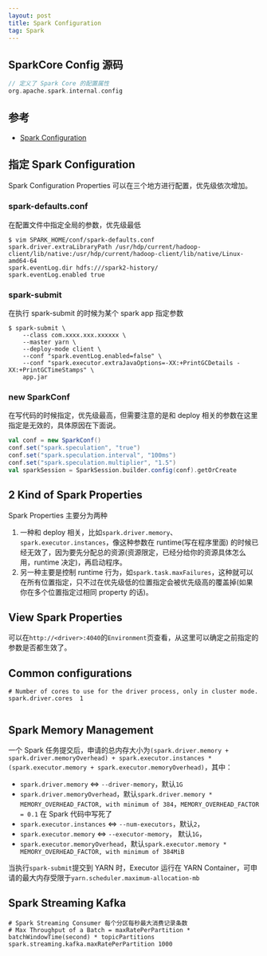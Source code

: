 ```yaml
---
layout: post
title: Spark Configuration
tag: Spark
---
```


## SparkCore Config 源码
```scala
// 定义了 Spark Core 的配置属性
org.apache.spark.internal.config
```

## 参考
* [Spark Configuration](https://spark.apache.org/docs/latest/configuration.html)

## 指定 Spark Configuration
Spark Configuration Properties 可以在三个地方进行配置，优先级依次增加。

### spark-defaults.conf
在配置文件中指定全局的参数，优先级最低

```shell
$ vim SPARK_HOME/conf/spark-defaults.conf
spark.driver.extraLibraryPath /usr/hdp/current/hadoop-client/lib/native:/usr/hdp/current/hadoop-client/lib/native/Linux-amd64-64
spark.eventLog.dir hdfs:///spark2-history/
spark.eventLog.enabled true
```

### spark-submit
在执行 spark-submit 的时候为某个 spark app 指定参数

```shell
$ spark-submit \
    --class com.xxxx.xxx.xxxxxx \
    --master yarn \
    --deploy-mode client \
    --conf "spark.eventLog.enabled=false" \
    --conf "spark.executor.extraJavaOptions=-XX:+PrintGCDetails -XX:+PrintGCTimeStamps" \
    app.jar
```

### new SparkConf
在写代码的时候指定，优先级最高，但需要注意的是和 deploy 相关的参数在这里指定是无效的，具体原因在下面说。

```scala
val conf = new SparkConf()
conf.set("spark.speculation", "true")
conf.set("spark.speculation.interval", "100ms")
conf.set("spark.speculation.multiplier", "1.5")
val sparkSession = SparkSession.builder.config(conf).getOrCreate
```

## 2 Kind of Spark Properties
Spark Properties 主要分为两种
1. 一种和 deploy 相关，比如`spark.driver.memory`、`spark.executor.instances`，像这种参数在 runtime(写在程序里面) 的时候已经无效了，因为要先分配总的资源(资源限定，已经分给你的资源具体怎么用，runtime 决定)，再启动程序。
2. 另一种主要是控制 runtime 行为，如`spark.task.maxFailures`，这种就可以在所有位置指定，只不过在优先级低的位置指定会被优先级高的覆盖掉(如果你在多个位置指定过相同 property 的话)。

## View Spark Properties
可以在`http://<driver>:4040`的`Environment`页查看，从这里可以确定之前指定的参数是否都生效了。

## Common configurations
```shell
# Number of cores to use for the driver process, only in cluster mode.
spark.driver.cores	1	
	
```

## Spark Memory Management
一个 Spark 任务提交后，申请的总内存大小为`(spark.driver.memory + spark.driver.memoryOverhead) + spark.executor.instances * (spark.executor.memory + spark.executor.memoryOverhead)`，其中：
* `spark.driver.memory` <=> `--driver-memory`，默认`1G`
* `spark.driver.memoryOverhead`，默认`spark.driver.memory * MEMORY_OVERHEAD_FACTOR, with minimum of 384`，`MEMORY_OVERHEAD_FACTOR = 0.1` 在 Spark 代码中写死了
* `spark.executor.instances` <=> `--num-executors`，默认`2`，
* `spark.executor.memory` <=> `--executor-memory`， 默认`1G`，
* `spark.executor.memoryOverhead`，默认`spark.executor.memory * MEMORY_OVERHEAD_FACTOR, with minimum of 384MiB`

当执行`spark-submit`提交到 YARN 时，Executor 运行在 YARN Container，可申请的最大内存受限于`yarn.scheduler.maximum-allocation-mb`

## Spark Streaming Kafka
```shell
# Spark Streaming Consumer 每个分区每秒最大消费记录条数
# Max Throughput of a Batch = maxRatePerPartition * batchWindowTime(second) * topicPartitions
spark.streaming.kafka.maxRatePerPartition 1000
```